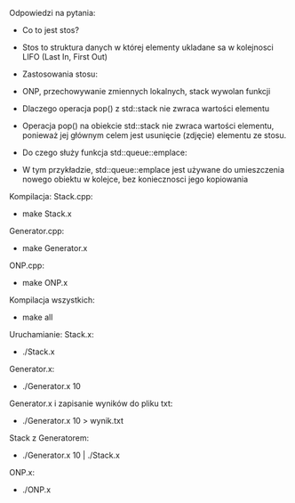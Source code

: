 Odpowiedzi na pytania:
- Co to jest stos?
- Stos to struktura danych w której elementy ukladane sa w kolejnosci LIFO (Last In, First Out)


- Zastosowania  stosu:
- ONP, przechowywanie zmiennych lokalnych, stack wywolan funkcji


- Dlaczego operacja pop() z std::stack nie zwraca wartości elementu
- Operacja pop() na obiekcie std::stack nie zwraca wartości elementu, ponieważ jej głównym celem jest usunięcie (zdjęcie) elementu ze stosu.


-  Do czego służy funkcja std::queue::emplace:
- W tym przykładzie, std::queue::emplace jest używane do umieszczenia nowego obiektu w kolejce, bez koniecznosci jego kopiowania


Kompilacja:
Stack.cpp:
- make Stack.x

Generator.cpp:
- make Generator.x

ONP.cpp:
- make ONP.x

Kompilacja wszystkich:
- make all

Uruchamianie:
Stack.x:
- ./Stack.x

Generator.x:
- ./Generator.x 10

Generator.x i zapisanie wyników do pliku txt:
- ./Generator.x 10 > wynik.txt

Stack  z Generatorem:
- ./Generator.x 10 | ./Stack.x

 ONP.x:
 - ./ONP.x
